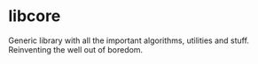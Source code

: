 # libcore
Generic library with all the important algorithms, utilities and stuff. Reinventing the well out of boredom. 
